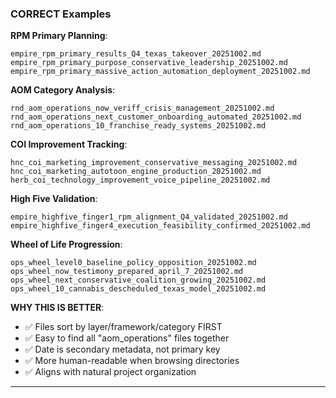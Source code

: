 ### **CORRECT Examples**

**RPM Primary Planning**:

```
empire_rpm_primary_results_Q4_texas_takeover_20251002.md
empire_rpm_primary_purpose_conservative_leadership_20251002.md
empire_rpm_primary_massive_action_automation_deployment_20251002.md
```

**AOM Category Analysis**:

```
rnd_aom_operations_now_veriff_crisis_management_20251002.md
rnd_aom_operations_next_customer_onboarding_automated_20251002.md
rnd_aom_operations_10_franchise_ready_systems_20251002.md
```

**COI Improvement Tracking**:

```
hnc_coi_marketing_improvement_conservative_messaging_20251002.md
hnc_coi_marketing_autotoon_engine_production_20251002.md
herb_coi_technology_improvement_voice_pipeline_20251002.md
```

**High Five Validation**:

```
empire_highfive_finger1_rpm_alignment_Q4_validated_20251002.md
empire_highfive_finger4_execution_feasibility_confirmed_20251002.md
```

**Wheel of Life Progression**:

```
ops_wheel_level0_baseline_policy_opposition_20251002.md
ops_wheel_now_testimony_prepared_april_7_20251002.md
ops_wheel_next_conservative_coalition_growing_20251002.md
ops_wheel_10_cannabis_descheduled_texas_model_20251002.md
```

**WHY THIS IS BETTER**:

- ✅ Files sort by layer/framework/category FIRST
- ✅ Easy to find all "aom_operations" files together
- ✅ Date is secondary metadata, not primary key
- ✅ More human-readable when browsing directories
- ✅ Aligns with natural project organization

---
